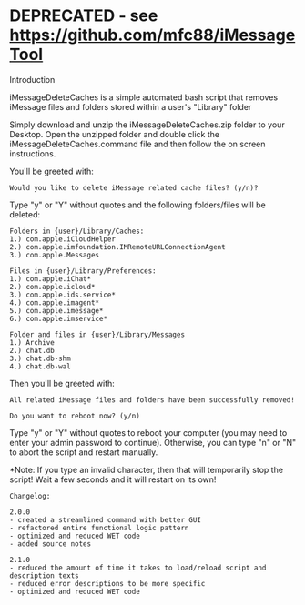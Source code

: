 # DEPRECATED - see https://github.com/mfc88/iMessageTool 

Introduction

iMessageDeleteCaches is a simple automated bash script that removes iMessage files and folders stored within a user's "Library" folder 

Simply download and unzip the iMessageDeleteCaches.zip folder to your Desktop. Open the unzipped folder and double click the iMessageDeleteCaches.command file and then follow the on screen instructions.

You'll be greeted with:
```
Would you like to delete iMessage related cache files? (y/n)?
```
Type "y" or "Y" without quotes and the following folders/files will be deleted:
```
Folders in {user}/Library/Caches:
1.) com.apple.iCloudHelper 
2.) com.apple.imfoundation.IMRemoteURLConnectionAgent 
3.) com.apple.Messages

Files in {user}/Library/Preferences:
1.) com.apple.iChat* 
2.) com.apple.icloud* 
3.) com.apple.ids.service* 
4.) com.apple.imagent* 
5.) com.apple.imessage* 
6.) com.apple.imservice*

Folder and files in {user}/Library/Messages
1.) Archive
2.) chat.db
3.) chat.db-shm
4.) chat.db-wal
```

Then you'll be greeted with:
```
All related iMessage files and folders have been successfully removed!

Do you want to reboot now? (y/n)
```
Type "y" or "Y" without quotes to reboot your computer (you may need to enter your admin password to continue).
Otherwise, you can type "n" or "N" to abort the script and restart manually.


*Note: If you type an invalid character, then that will temporarily stop the script! Wait a few seconds and it will restart on its own!

```
Changelog:

2.0.0
- created a streamlined command with better GUI
- refactored entire functional logic pattern
- optimized and reduced WET code
- added source notes 

2.1.0
- reduced the amount of time it takes to load/reload script and description texts
- reduced error descriptions to be more specific
- optimized and reduced WET code

```
